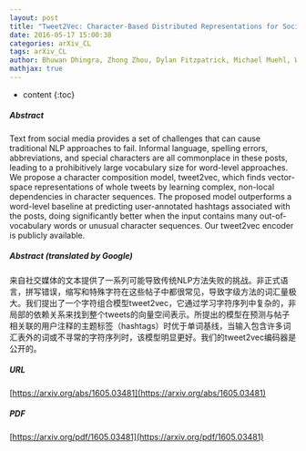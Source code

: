 ```yaml
---
layout: post
title: "Tweet2Vec: Character-Based Distributed Representations for Social Media"
date: 2016-05-17 15:00:38
categories: arXiv_CL
tags: arXiv_CL
author: Bhuwan Dhingra, Zhong Zhou, Dylan Fitzpatrick, Michael Muehl, William W. Cohen
mathjax: true
---
```


* content
{:toc}

##### Abstract
Text from social media provides a set of challenges that can cause traditional NLP approaches to fail. Informal language, spelling errors, abbreviations, and special characters are all commonplace in these posts, leading to a prohibitively large vocabulary size for word-level approaches. We propose a character composition model, tweet2vec, which finds vector-space representations of whole tweets by learning complex, non-local dependencies in character sequences. The proposed model outperforms a word-level baseline at predicting user-annotated hashtags associated with the posts, doing significantly better when the input contains many out-of-vocabulary words or unusual character sequences. Our tweet2vec encoder is publicly available.

##### Abstract (translated by Google)
来自社交媒体的文本提供了一系列可能导致传统NLP方法失败的挑战。非正式语言，拼写错误，缩写和特殊字符在这些帖子中都很常见，导致字级方法的词汇量极大。我们提出了一个字符组合模型tweet2vec，它通过学习字符序列中复杂的，非局部的依赖关系来找到整个tweets的向量空间表示。所提出的模型在预测与帖子相关联的用户注释的主题标签（hashtags）时优于单词基线，当输入包含许多词汇表外的词或不寻常的字符序列时，该模型明显更好。我们的tweet2vec编码器是公开的。

##### URL
[https://arxiv.org/abs/1605.03481](https://arxiv.org/abs/1605.03481)

##### PDF
[https://arxiv.org/pdf/1605.03481](https://arxiv.org/pdf/1605.03481)

